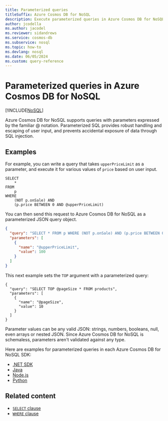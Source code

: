 ```yaml
---
title: Parameterized queries
titleSuffix: Azure Cosmos DB for NoSQL
description: Execute parameterized queries in Azure Cosmos DB for NoSQL to provide robust handling and escaping of user input, and prevent accidental exposure of data through SQL injection.
author: jcodella
ms.author: jacodel
ms.reviewer: sidandrews
ms.service: cosmos-db
ms.subservice: nosql
ms.topic: how-to
ms.devlang: nosql
ms.date: 06/05/2024
ms.custom: query-reference
---
```


# Parameterized queries in Azure Cosmos DB for NoSQL

[!INCLUDE[NoSQL](../../includes/appliesto-nosql.md)]

Azure Cosmos DB for NoSQL supports queries with parameters expressed by the familiar @ notation. Parameterized SQL provides robust handling and escaping of user input, and prevents accidental exposure of data through SQL injection.

## Examples

For example, you can write a query that takes `upperPriceLimit` as a parameter, and execute it for various values of `price` based on user input.

```nosql
SELECT
    *
FROM
    p
WHERE
    (NOT p.onSale) AND
    (p.price BETWEEN 0 AND @upperPriceLimit)
```

You can then send this request to Azure Cosmos DB for NoSQL as a parameterized JSON query object.

```json
{
  "query": "SELECT * FROM p WHERE (NOT p.onSale) AND (p.price BETWEEN 0 AND @upperPriceLimit)",
  "parameters": [
    {
      "name": "@upperPriceLimit",
      "value": 100
    }
  ]
}
```

This next example sets the `TOP` argument with a parameterized query:

```nosql
{
  "query": "SELECT TOP @pageSize * FROM products",
  "parameters": [
    {
      "name": "@pageSize",
      "value": 10
    }
  ]
}
```

Parameter values can be any valid JSON: strings, numbers, booleans, null, even arrays or nested JSON. Since Azure Cosmos DB for NoSQL is schemaless, parameters aren't validated against any type.

Here are examples for parameterized queries in each Azure Cosmos DB for NoSQL SDK:

- [.NET SDK](https://github.com/Azure/azure-cosmos-dotnet-v3/blob/master/Microsoft.Azure.Cosmos.Samples/Usage/Queries/Program.cs#L195)
- [Java](https://github.com/Azure-Samples/azure-cosmos-java-sql-api-samples/blob/main/src/main/java/com/azure/cosmos/examples/queries/sync/QueriesQuickstart.java#L392-L421)
- [Node.js](https://github.com/Azure/azure-cosmos-js/blob/master/samples/ItemManagement.ts#L58-L79)
- [Python](https://github.com/Azure/azure-sdk-for-python/blob/master/sdk/cosmos/azure-cosmos/samples/document_management.py#L66-L78)

## Related content

- [``SELECT`` clause](select.md)
- [``WHERE`` clause](where.md)
